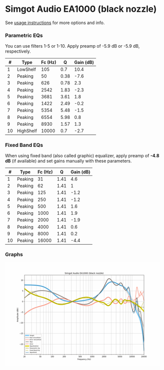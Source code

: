 # Simgot Audio EA1000 (black nozzle)
See [usage instructions](https://github.com/jaakkopasanen/AutoEq#usage) for more options and info.

### Parametric EQs
You can use filters 1-5 or 1-10. Apply preamp of -5.9 dB or -5.9 dB, respectively.

|   # | Type      |   Fc (Hz) |    Q |   Gain (dB) |
|-----|-----------|-----------|------|-------------|
|   1 | LowShelf  |       105 | 0.7  |        10.4 |
|   2 | Peaking   |        50 | 0.38 |        -7.6 |
|   3 | Peaking   |       626 | 0.78 |         2.3 |
|   4 | Peaking   |      2542 | 1.83 |        -2.3 |
|   5 | Peaking   |      3681 | 3.61 |         1.8 |
|   6 | Peaking   |      1422 | 2.49 |        -0.2 |
|   7 | Peaking   |      5354 | 5.48 |        -1.5 |
|   8 | Peaking   |      6554 | 5.98 |         0.8 |
|   9 | Peaking   |      8930 | 1.57 |         1.3 |
|  10 | HighShelf |     10000 | 0.7  |        -2.7 |

### Fixed Band EQs
When using fixed band (also called graphic) equalizer, apply preamp of **-4.8 dB** (if available) and set gains manually with these parameters.

|   # | Type    |   Fc (Hz) |    Q |   Gain (dB) |
|-----|---------|-----------|------|-------------|
|   1 | Peaking |        31 | 1.41 |         4.6 |
|   2 | Peaking |        62 | 1.41 |         1   |
|   3 | Peaking |       125 | 1.41 |        -1.2 |
|   4 | Peaking |       250 | 1.41 |        -1.2 |
|   5 | Peaking |       500 | 1.41 |         1.6 |
|   6 | Peaking |      1000 | 1.41 |         1.9 |
|   7 | Peaking |      2000 | 1.41 |        -1.9 |
|   8 | Peaking |      4000 | 1.41 |         0.6 |
|   9 | Peaking |      8000 | 1.41 |         0.2 |
|  10 | Peaking |     16000 | 1.41 |        -4.4 |

### Graphs
![](./Simgot%20Audio%20EA1000%20(black%20nozzle).png)
